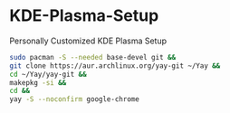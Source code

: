 # KDE-Plasma-Setup
Personally Customized KDE Plasma Setup <br>
```sh
sudo pacman -S --needed base-devel git &&
git clone https://aur.archlinux.org/yay-git ~/Yay &&
cd ~/Yay/yay-git &&
makepkg -si &&
cd &&
yay -S --noconfirm google-chrome
```
